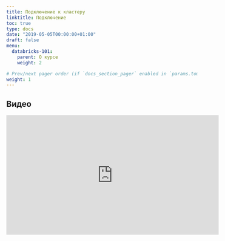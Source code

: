 ```yaml
---
title: Подключение к кластеру
linktitle: Подключение
toc: true
type: docs
date: "2019-05-05T00:00:00+01:00"
draft: false
menu:
  databricks-101:
    parent: О курсе
    weight: 2

# Prev/next pager order (if `docs_section_pager` enabled in `params.toml`)
weight: 1
---
```

## Видео

<iframe width="560" height="315" src="https://www.youtube.com/embed/zlFiwQnlHX8" frameborder="0" allow="accelerometer; autoplay; encrypted-media; gyroscope; picture-in-picture" allowfullscreen></iframe>